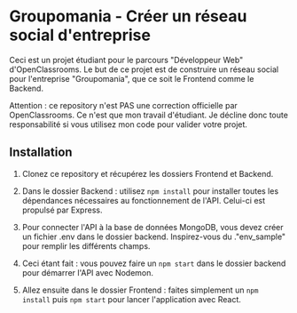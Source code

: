 # Groupomania - Créer un réseau social d'entreprise

Ceci est un projet étudiant pour le parcours "Développeur Web" d'OpenClassrooms. Le but de ce projet est de construire un réseau social pour l'entreprise "Groupomania", que ce soit le Frontend comme le Backend.

Attention : ce repository n'est PAS une correction officielle par OpenClassrooms. Ce n'est que mon travail d'étudiant. Je décline donc toute responsabilité si vous utilisez mon code pour valider votre projet.


## Installation

1. Clonez ce repository et récupérez les dossiers Frontend et Backend.

2. Dans le dossier Backend : utilisez `npm install` pour installer toutes les dépendances nécessaires au fonctionnement de l'API. Celui-ci est propulsé par Express.

3. Pour connecter l'API à la base de données MongoDB, vous devez créer un fichier .env dans le dossier backend. Inspirez-vous du ."env_sample" pour remplir les différents champs.

4. Ceci étant fait : vous pouvez faire un `npm start` dans le dossier backend pour démarrer l'API avec Nodemon.

5. Allez ensuite dans le dossier Frontend : faites simplement un `npm install` puis `npm start` pour lancer l'application avec React.